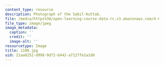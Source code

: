 ```yaml
---
content_type: resource
description: Photograph of the Sabil-Kuttab.
file: /media/https%3A/open-learning-course-data-rc.s3.amazonaws.com/4-615-the-architecture-of-cairo-spring-2002/21aa8252d0989d72b442a7127fe1a1d0_1100.jpg
file_type: image/jpeg
image_metadata:
  caption: ''
  credit: ''
  image-alt: ''
resourcetype: Image
title: 1100.jpg
uid: 21aa8252-d098-9d72-b442-a7127fe1a1d0
---
```


